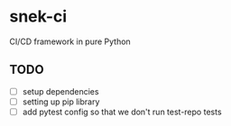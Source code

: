 # snek-ci
CI/CD framework in pure Python


## TODO

* [ ] setup dependencies
* [ ] setting up pip library
* [ ] add pytest config so that we don't run test-repo tests
